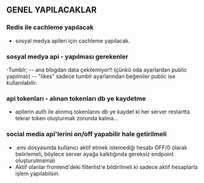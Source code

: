 <!-- TODO - general -->

## GENEL YAPILACAKLAR

### Redis ile cachleme yapılacak

- sosyal medya apileri için cachleme yapılacak.

### sosyal medya api - yapılması gerekenler

-Tumblr;
-- ana blogdan data çekilemiyor!! (çünkü oda ayarlardan public yapılmalı)
-- "likes" sadece tumblr ayarlarından beğeniler public ise kullanılabilir.

### api tokenları - alınan tokenları db ye kaydetme

- apilerin auth ile alınmış tokenlarını db ye kaydet ki her server restartta tekrar token oluşturmak zorunda kalma...

<!-- ### timeline - tüm hesapları tek bir akışta gösterme

- Aktif hesaplar frontend için tarihe göre sıralı olarak tüm sosyal medya hesaplarını tek bir endpointten getirebilmeli. -->

### social media api'lerini on/off yapabilir hale getirilmeli

- .env dosyasında kullanıcı aktif etmek istemediği hesabı OFF/0 olarak belirlemeli, böylece server ayağa kalktığında gereksiz endpoint oluşturulmamalı
- Aktif olanlar frontend'deki filterlist'e bildirilmeli ki sadece aktif hesaplarla işlem yapılabilsin.

<!-- ### active olan apileri anlama

- aktive edilmiş apileri bir endpointten anlayabilelim(frontend de hangi filtrelerin gösterilebileceğini burdan anlıcaz) -->
